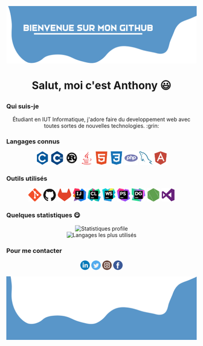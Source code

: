![Alt Text](./images/Template/header.png)

# <p align=center>Salut, moi c'est Anthony :smiley:</p>

<h3>Qui suis-je</h3>
<p align="center">Étudiant en IUT Informatique, j'adore faire du developpement web avec toutes sortes de nouvelles technologies. :grin:</p>

### <p>Langages connus</p>
<p align=center>
    <img src="https://github.com/devicons/devicon/blob/master/icons/c/c-plain.svg" width=7% alt="Langage C">
    <img src="https://github.com/devicons/devicon/blob/master/icons/cplusplus/cplusplus-plain.svg" width=7% alt="C++">
    <img src="https://github.com/devicons/devicon/blob/master/icons/rust/rust-plain.svg" width=7% alt="Rust">
    <img src="https://github.com/devicons/devicon/blob/master/icons/java/java-plain.svg" width=7% alt="Java">
    <img src="https://github.com/devicons/devicon/blob/master/icons/html5/html5-plain.svg" width=7% alt="HTML5">
    <img src="https://github.com/devicons/devicon/blob/master/icons/css3/css3-plain.svg" width=7% alt="CSS3">
    <img src="https://github.com/devicons/devicon/blob/master/icons/php/php-plain.svg" width=7% alt="PHP">
    <img src="https://github.com/devicons/devicon/blob/master/icons/mysql/mysql-plain.svg" width=7% alt="MySQL">
    <img src="https://github.com/devicons/devicon/blob/master/icons/angularjs/angularjs-plain.svg" width=7% alt="Angular">
</p>

### <p>Outils utilisés</p>
<p align=center>
    <img src="https://github.com/devicons/devicon/blob/master/icons/git/git-plain.svg" width=7% alt="Git">
    <img src="https://github.com/devicons/devicon/blob/master/icons/github/github-original.svg" width=7% alt="GitHub">
    <img src="https://github.com/devicons/devicon/blob/master/icons/gitlab/gitlab-plain.svg" width=7% alt="GitLab">
    <img src="https://github.com/Anthony-AUDOIN/Anthony-AUDOIN/blob/main/images/Tools%20Icons/icon-intellij-idea.svg" width=7% alt="IDEA">
    <img src="https://github.com/Anthony-AUDOIN/Anthony-AUDOIN/blob/main/images/Tools%20Icons/icon_CLion.svg" width=7% alt="CLion">
    <img src="https://github.com/Anthony-AUDOIN/Anthony-AUDOIN/blob/main/images/Tools%20Icons/icon-webstorm.svg" width=7% alt="WebStorm">
    <img src="https://github.com/Anthony-AUDOIN/Anthony-AUDOIN/blob/main/images/Tools%20Icons/icon-phpstorm.svg" width=7% alt="PhpStorm">
    <img src="https://github.com/Anthony-AUDOIN/Anthony-AUDOIN/blob/main/images/Tools%20Icons/icon-datagrip.svg" width=7% alt="DataGrip">
    <img src="https://github.com/devicons/devicon/blob/master/icons/nodejs/nodejs-plain.svg" width=7% alt="NodeJs">
    <img src="https://github.com/devicons/devicon/blob/master/icons/visualstudio/visualstudio-plain.svg" width=7% alt="Visual Studio / Code">
</p>

### <p>Quelques statistiques :yum:</p>
<div align="center">
    <img style="align-items: center" src="https://github-readme-stats.vercel.app/api?username=Anthony-AUDOIN&count_private=true,&show_icons=true,&hide_border=1,&theme=dark" alt="Statistiques profile"> <br>
    <img style="align-items: center" src="https://github-readme-stats.vercel.app/api/top-langs/?username=Anthony-AUDOIN&hide_border=1,&theme=dark" alt="Langages les plus utilisés">
</div>

### <p>Pour me contacter</p>
<p align=center>
    <a href="https://www.linkedin.com/in/anthonyaudoin/"><img src="images/Tools%20Icons/linkedin.png" alt="LinkedIn" width=5%></a>
    <a href="https://twitter.com/Anthony_Audoin"><img src="images/Tools%20Icons/twitter.png" alt="Twitter" width=5%></a>
    <a href="https://www.instagram.com/anthony_audoin/"><img src="images/Tools%20Icons/instagram.png" alt="Instagram" width=5%></a>
    <a href="https://www.facebook.com/audoin.anthony"><img src="images/Tools%20Icons/facebook.png" alt="Facebook" width=5%></a>
</p>

![Alt Text](./images/Template/footer.png)